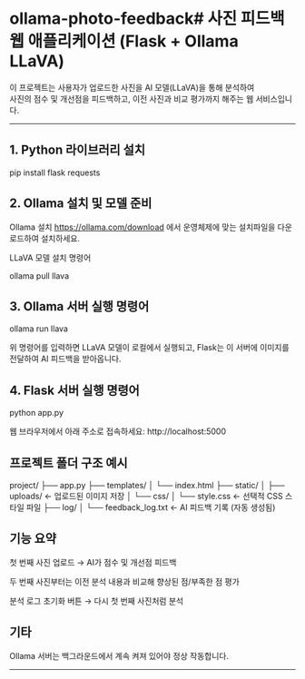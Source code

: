 # ollama-photo-feedback# 사진 피드백 웹 애플리케이션 (Flask + Ollama LLaVA)

이 프로젝트는 사용자가 업로드한 사진을 AI 모델(LLaVA)을 통해 분석하여  
사진의 점수 및 개선점을 피드백하고, 이전 사진과 비교 평가까지 해주는 웹 서비스입니다.

---

## 1. Python 라이브러리 설치

pip install flask requests

## 2. Ollama 설치 및 모델 준비
Ollama 설치
https://ollama.com/download 에서 운영체제에 맞는 설치파일을 다운로드하여 설치하세요.

LLaVA 모델 설치 명령어

ollama pull llava


## 3. Ollama 서버 실행 명령어

ollama run llava

위 명령어를 입력하면 LLaVA 모델이 로컬에서 실행되고,
Flask는 이 서버에 이미지를 전달하여 AI 피드백을 받아옵니다.

## 4. Flask 서버 실행 명령어

python app.py

웹 브라우저에서 아래 주소로 접속하세요:
http://localhost:5000

## 프로젝트 폴더 구조 예시

project/
├── app.py
├── templates/
│   └── index.html
├── static/
│   ├── uploads/           ← 업로드된 이미지 저장
│   └── css/
│       └── style.css      ← 선택적 CSS 스타일 파일
├── log/
│   └── feedback_log.txt   ← AI 피드백 기록 (자동 생성됨)

## 기능 요약

첫 번째 사진 업로드 → AI가 점수 및 개선점 피드백

두 번째 사진부터는 이전 분석 내용과 비교해 향상된 점/부족한 점 평가

분석 로그 초기화 버튼 → 다시 첫 번째 사진처럼 분석

## 기타

Ollama 서버는 백그라운드에서 계속 켜져 있어야 정상 작동합니다.

---
